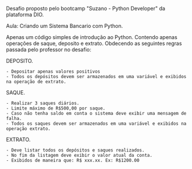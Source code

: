 Desafio proposto pelo bootcamp "Suzano - Python Developer" da plataforma DIO.

Aula: Criando um Sistema Bancario com Python.

Apenas um código simples de introdução ao Python.
Contendo apenas operações de saque, deposito e extrato.
Obdecendo as seguintes regras passada pelo professor no desafio:

DEPOSITO.

	- Depositar apenas valores positivos
	- Todos os depósitos devem ser armazenados em uma variável e exibidos na operação de extrato.
	

SAQUE.

	- Realizar 3 saques diários.
	- Limite máximo de R$500,00 por saque.
	- Caso não tenha saldo em conta o sistema deve exibir uma mensagem de falha.
	- Todos os saques devem ser armazenados em uma variável e exibidos na operação extrato.

EXTRATO.

	- Deve listar todos os depósitos e saques realizados.
	- No fim da listagem deve exibir o valor atual da conta.
 	- Exibidos de maneira que: R$ xxx.xx. Ex: R$1200.00
